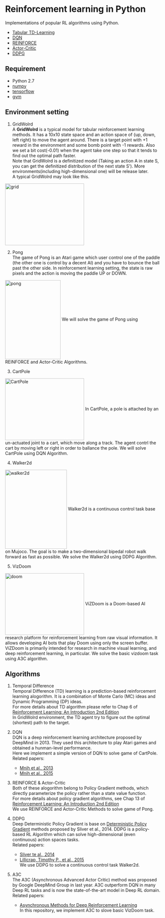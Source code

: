 # Reinforcement learning in Python  

Implementations of popular RL algorithms using Python.  
* [Tabular TD-Learning](https://github.com/borgwang/reinforce_py/tree/master/Temporal-Difference)  
* [DQN](https://github.com/borgwang/reinforce_py/tree/master/DQN)  
* [REINFORCE](https://github.com/borgwang/reinforce_py/tree/master/REINFORCE)  
* [Actor-Critic](https://github.com/borgwang/reinforce_py/tree/master/Actor-Critic)  
* [DDPG](https://github.com/borgwang/reinforce_py/tree/master/DDPG)  


## Requirement  
* Python 2.7  
* [numpy](http://www.numpy.org/)   
* [tensorflow](http://www.tensorflow.org)  
* [gym](https://gym.openai.com)  

## Environment setting  
1. GridWolrd  
A **GridWolrd** is a typical model for tabular reinforcement learning methods. It has a 10x10 state space and an action space of {up, down, left right} to move the agent around. There is a target point with +1 reward in the environment and some bomb point with -1 rewards. Also we set a bit cost(-0.01) when the agent take one step so that it tends to find out the optimal path faster.   
Note that GridWolrd is a definitized model (Taking an action A in state S, you can get the definitized distribution of the next state S'). More environments(including high-dimensional one) will be release later.  
A typical GridWolrd may look like this.   
<img src="https://github.com/borgwang/reinforce_py/raw/master/res/gridworld.png" width = "256" height = "200" alt="grid" align=center />   

2. Pong  
The game of Pong is an Atari game which user control one of the paddle (the other one is control by a decent AI) and you have to bounce the ball past the other side. In reinforcement learning setting, the state is raw pixels and the action is moving the paddle UP or DOWN.  
<img src="https://github.com/borgwang/reinforce_py/raw/master/res/pong.png" width = "180" height = "256" alt="pong" align=center />   
We will solve the game of Pong using REINFORCE and Actor-Critic Algorithms.  

3. CartPole  
<img src="https://github.com/borgwang/reinforce_py/raw/master/res/cartpole.png" width = "256" height = "200" alt="CartPole" align=center />  
In CartPole, a pole is attached by an un-actuated joint to a cart, which move along a track. The agent contrl the cart by moving left or right in order to ballance the pole.  
We will solve CartPole using DQN Algorithm.   

4. Walker2d  
<img src="https://github.com/borgwang/reinforce_py/raw/master/res/walker2d.png" width = "200" height = "256" alt="walker2d" align=center />   
Walker2d is a continuous control task base on Mujoco. The goal is to make a two-dimensional bipedal robot walk forward as fast as possible.  
We solve the Walker2d using DDPG Algorithm.  

5. VizDoom  
<img src="https://github.com/borgwang/reinforce_py/raw/master/res/doom.png" width = "256" height = "200" alt="doom" align=center />   
ViZDoom is a Doom-based AI research platform for reinforcement learning from raw visual information. It allows developing AI bots that play Doom using only the screen buffer. ViZDoom is primarily intended for research in machine visual learning, and deep reinforcement learning, in particular.  
We solve the basic vizdoom task using A3C algorithm.  


## Algorithms  
1. Temporal Difference  
Temporal Difference (TD) learning is a prediction-based reinforcement learning alogorithm. It is a combination of Monte Carlo (MC) ideas and Dynamic Programming (DP) ideas.   
For more details about TD algorithm please refer to Chap 6 of [Reinforcement Learning: An Introduction 2nd Edition](http://webdocs.cs.ualberta.ca/~sutton/book/the-book.html)  
In GridWolrd environment, the TD agent try to figure out the optimal (shortest) path to the target.   

2. DQN  
DQN is a deep reinforcement learning architecture proposed by DeepMind in 2013. They used this architecture to play Atari games and obtained a hunman-level performance.  
Here we implement a simple version of DQN to solve game of CartPole.  
Related papers:  
    * [Mnih et al., 2013](https://arxiv.org/pdf/1312.5602.pdf)   
    * [Mnih et al., 2015](http://www.nature.com/nature/journal/v518/n7540/pdf/nature14236.pdf)  

3. REINFORCE & Actor-Critic  
Both of these alogorithm belong to Policy Gradient methods, which directly parameterize the policy rather than a state value function.  
For more details about policy gradient algorithms, see Chap 13 of  [Reinforcement Learning: An Introduction 2nd Edition](http://webdocs.cs.ualberta.ca/~sutton/book/the-book.html)  
We use REINFORCE and Actor-Critic Methods to solve game of Pong.  

4. DDPG  
Deep Deterministic Policy Gradient is base on [Deterministic Policy Gradient](http://www.jmlr.org/proceedings/papers/v32/silver14.pdf) methods proposed by Sliver et al., 2014. DDPG is a policy-based RL Algorithm which can solve high-dimensional (even continuous) action spaces tasks.  
Related papers:  
    * [Sliver te al., 2014](http://www.jmlr.org/proceedings/papers/v32/silver14.pdf)  
    * [Lillicrap, Timothy P., et al., 2015](https://arxiv.org/pdf/1509.02971.pdf)  
We use DDPG to solve a continuous control task Walker2d.   

5. A3C  
The A3C (Asynchronous Advanced Actor Critic) method was proposed by Google DeepMind Group in last year. A3C outperform DQN in many Deep RL tasks and is now the state-of-the-art model in Deep RL domain.  
Related papers:  
    * [Asynchronous Methods for Deep Reinforcement Learning](http://diyhpl.us/~bryan/papers2/ai/machine-learning/Asynchronous%20methods%20for%20deep%20reinforcement%20learning%20-%202016.pdf)  
In this repository, we implement A3C to slove basic VizDoom task.  
